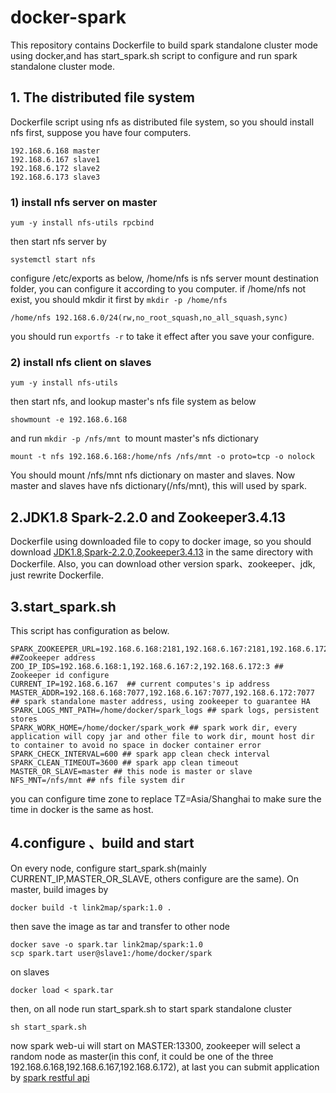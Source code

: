 # docker-spark
This repository contains Dockerfile to build spark standalone cluster mode using docker,and has start_spark.sh script to configure and run  spark standalone cluster mode.

## 1. The distributed file system
Dockerfile script using nfs as distributed file system, so you should install nfs first, suppose you have four computers.
```
192.168.6.168 master
192.168.6.167 slave1
192.168.6.172 slave2
192.168.6.173 slave3
```
### 1) install nfs server on master
```
yum -y install nfs-utils rpcbind
```
then start nfs server by
```
systemctl start nfs
```
configure /etc/exports as below, /home/nfs is nfs server mount destination folder, you can configure it according to you computer.
if /home/nfs not exist, you should mkdir it first by ```mkdir -p /home/nfs```
```
/home/nfs 192.168.6.0/24(rw,no_root_squash,no_all_squash,sync)
```
you should run ```exportfs -r``` to take it effect after you save your configure.
### 2) install nfs client on slaves
```
yum -y install nfs-utils
```
then start nfs, and lookup master's nfs file system as below
```
showmount -e 192.168.6.168
```
and run ```mkdir -p /nfs/mnt ```to mount master's nfs dictionary
```
mount -t nfs 192.168.6.168:/home/nfs /nfs/mnt -o proto=tcp -o nolock
```
You should mount /nfs/mnt nfs dictionary on master and slaves. Now master and slaves have nfs dictionary(/nfs/mnt), this will used by spark.

## 2.JDK1.8 Spark-2.2.0 and Zookeeper3.4.13
Dockerfile using downloaded file to copy to docker image, so you should download [JDK1.8](https://download.oracle.com/otn/java/jdk/8u144-b01/090f390dda5b47b9b721c7dfaa008135/jdk-8u144-linux-x64.tar.gz),[Spark-2.2.0](http://archive.apache.org/dist/spark/spark-2.2.0/spark-2.2.0-bin-hadoop2.7.tgz),[Zookeeper3.4.13](http://archive.apache.org/dist/zookeeper/zookeeper-3.4.13/zookeeper-3.4.13.tar.gz) in the same directory with Dockerfile. Also, you can download other version spark、zookeeper、jdk, just rewrite Dockerfile.
## 3.start_spark.sh
This script has configuration as below.
```
SPARK_ZOOKEEPER_URL=192.168.6.168:2181,192.168.6.167:2181,192.168.6.172:2181 ##Zookeeper address
ZOO_IP_IDS=192.168.6.168:1,192.168.6.167:2,192.168.6.172:3 ## Zookeeper id configure
CURRENT_IP=192.168.6.167  ## current computes's ip address
MASTER_ADDR=192.168.6.168:7077,192.168.6.167:7077,192.168.6.172:7077 ## spark standalone master address, using zookeeper to guarantee HA
SPARK_LOGS_MNT_PATH=/home/docker/spark_logs ## spark logs, persistent stores
SPARK_WORK_HOME=/home/docker/spark_work ## spark work dir, every application will copy jar and other file to work dir, mount host dir to container to avoid no space in docker container error
SPARK_CHECK_INTERVAL=600 ## spark app clean check interval
SPARK_CLEAN_TIMEOUT=3600 ## spark app clean timeout
MASTER_OR_SLAVE=master ## this node is master or slave
NFS_MNT=/nfs/mnt ## nfs file system dir
```
you can configure time zone to replace TZ=Asia/Shanghai to make sure the time in docker is the same as host.
## 4.configure 、build and start
On every node, configure start_spark.sh(mainly CURRENT_IP,MASTER_OR_SLAVE, others configure are the same). On master, build images by
```
docker build -t link2map/spark:1.0 .
```
then save the image as tar and transfer to other node
```
docker save -o spark.tar link2map/spark:1.0
scp spark.tart user@slave1:/home/docker/spark
```
on slaves 
```
docker load < spark.tar
```
then, on all node run start_spark.sh to start spark standalone cluster 
```
sh start_spark.sh
```
now spark web-ui will start on MASTER:13300, zookeeper will select a random node as master(in this conf, it could be one of the three 192.168.6.168,192.168.6.167,192.168.6.172), at last you can submit application by [spark restful api](https://gist.github.com/arturmkrtchyan/5d8559b2911ac951d34a)
